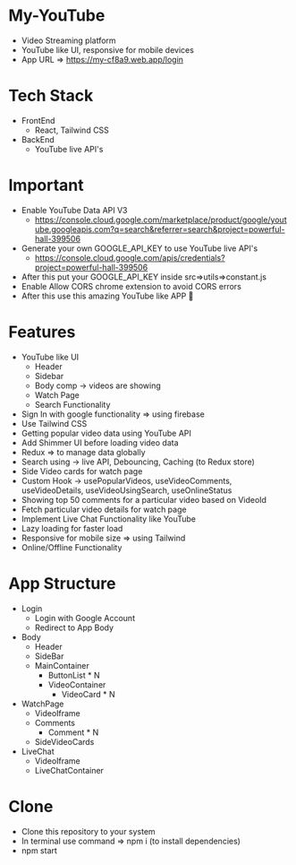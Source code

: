 # My-YouTube

- Video Streaming platform
- YouTube like UI, responsive for mobile devices
- App URL => https://my-cf8a9.web.app/login

# Tech Stack

- FrontEnd
  - React, Tailwind CSS
- BackEnd
  - YouTube live API's

# Important

- Enable YouTube Data API V3
  - https://console.cloud.google.com/marketplace/product/google/youtube.googleapis.com?q=search&referrer=search&project=powerful-hall-399506
- Generate your own GOOGLE_API_KEY to use YouTube live API's
  - https://console.cloud.google.com/apis/credentials?project=powerful-hall-399506
- After this put your GOOGLE_API_KEY inside src=>utils=>constant.js
- Enable Allow CORS chrome extension to avoid CORS errors
- After this use this amazing YouTube like APP 🚀

# Features

- YouTube like UI
  - Header
  - Sidebar
  - Body comp -> videos are showing
  - Watch Page
  - Search Functionality
- Sign In with google functionality => using firebase
- Use Tailwind CSS
- Getting popular video data using YouTube API
- Add Shimmer UI before loading video data
- Redux => to manage data globally
- Search using -> live API, Debouncing, Caching (to Redux store)
- Side Video cards for watch page
- Custom Hook -> usePopularVideos, useVideoComments, useVideoDetails, useVideoUsingSearch, useOnlineStatus
- Showing top 50 comments for a particular video based on VideoId
- Fetch particular video details for watch page
- Implement Live Chat Functionality like YouTube
- Lazy loading for faster load
- Responsive for mobile size => using Tailwind
- Online/Offline Functionality

# App Structure

- Login
    - Login with Google Account
    - Redirect to App Body
- Body
    - Header
    - SideBar
    - MainContainer
        - ButtonList * N
        - VideoContainer 
            - VideoCard * N
- WatchPage
    - VideoIframe
    - Comments
        - Comment * N
    - SideVideoCards
- LiveChat
    - VideoIframe
    - LiveChatContainer

# Clone 

- Clone this repository to your system
- In terminal use command => npm i (to install dependencies)
- npm start

